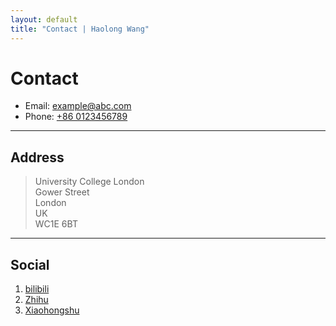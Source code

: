 ```yaml
---
layout: default
title: "Contact | Haolong Wang"
---
```


# Contact

* Email: [example@abc.com](mailto:example@abc.com)
* Phone: [+86 0123456789](tel:+86-0123456789)

---

## Address

> University College London  
> Gower Street  
> London  
> UK  
> WC1E 6BT  

---

## Social

1. [bilibili](#)
2. [Zhihu](#)
3. [Xiaohongshu](#)

